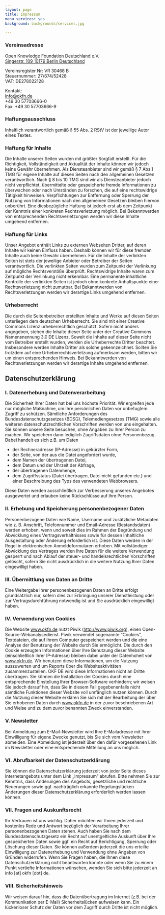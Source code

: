 ```yaml
---
layout: page
title: Impressum
menu_services: yes
background: backgrounds/services.jpg

---
```


### Vereinsadresse

Open Knowledge Foundation Deutschland e.V.<br/>
[Singerstr. 109
10179 Berlin
Deutschland](http://www.openstreetmap.org/way/29386807)


Vereinsregister Nr: VR 30468 B<br/>
Steuernummer: 27/674/52428<br/>
VAT: DE278022128<br/>

Kontakt:<br/>
info@okfn.de<br/>
+49 30 57703666-0<br/>
Fax: +49 30 57703666-9


### Haftungsausschluss

Inhaltlich verantwortlich gemäß § 55 Abs. 2 RStV ist der jeweilige Autor eines Textes.


### Haftung für Inhalte
Die Inhalte unserer Seiten wurden mit größter Sorgfalt erstellt. Für die Richtigkeit, Vollständigkeit und Aktualität der Inhalte können wir jedoch keine Gewähr übernehmen. Als Diensteanbieter sind wir gemäß § 7 Abs.1 TMG für eigene Inhalte auf diesen Seiten nach den allgemeinen Gesetzen verantwortlich. Nach § 8 bis 10 TMG sind wir als Diensteanbieter jedoch nicht verpflichtet, übermittelte oder gespeicherte fremde Informationen zu überwachen oder nach Umständen zu forschen, die auf eine rechtswidrige Tätigkeit hinweisen. Verpflichtungen zur Entfernung oder Sperrung der Nutzung von Informationen nach den allgemeinen Gesetzen bleiben hiervon unberührt. Eine diesbezügliche Haftung ist jedoch erst ab dem Zeitpunkt der Kenntnis einer konkreten Rechtsverletzung möglich. Bei Bekanntwerden von entsprechenden Rechtsverletzungen werden wir diese Inhalte umgehend entfernen.

### Haftung für Links
Unser Angebot enthält Links zu externen Webseiten Dritter, auf deren Inhalte wir keinen Einfluss haben. Deshalb können wir für diese fremden Inhalte auch keine Gewähr übernehmen. Für die Inhalte der verlinkten Seiten ist stets der jeweilige Anbieter oder Betreiber der Seiten verantwortlich. Die verlinkten Seiten wurden zum Zeitpunkt der Verlinkung auf mögliche Rechtsverstöße überprüft. Rechtswidrige Inhalte waren zum Zeitpunkt der Verlinkung nicht erkennbar. Eine permanente inhaltliche Kontrolle der verlinkten Seiten ist jedoch ohne konkrete Anhaltspunkte einer Rechtsverletzung nicht zumutbar. Bei Bekanntwerden von Rechtsverletzungen werden wir derartige Links umgehend entfernen.

### Urheberrecht

Die durch die Seitenbetreiber erstellten Inhalte und Werke auf diesen Seiten unterliegen dem deutschen Urheberrecht. Sie sind mit einer Creative Commons Lizenz urheberrechtlich geschützt. Sofern nicht anders angegeben, stehen die Inhalte dieser Seite unter der Creative Commons Namensnennung 3.0 DE Lizenz. Soweit die Inhalte auf dieser Seite nicht vom Betreiber erstellt wurden, werden die Urheberrechte Dritter beachtet. Insbesondere werden Inhalte Dritter als solche gekennzeichnet. Sollten Sie trotzdem auf eine Urheberrechtsverletzung aufmerksam werden, bitten wir um einen entsprechenden Hinweis. Bei Bekanntwerden von Rechtsverletzungen werden wir derartige Inhalte umgehend entfernen.

## Datenschutzerklärung
### I. Datenerhebung und Datenverarbeitung

Die Sicherheit Ihrer Daten hat bei uns höchste Priorität. Wir ergreifen jede nur mögliche Maßnahme, um Ihre persönlichen Daten vor unbefugtem Zugriff zu schützen. Sämtliche Anforderungen des Bundesdatenschutzgesetzes (BDSG), Telemediengesetzes (TMG) sowie alle weiteren datenschutzrechtlichen Vorschriften werden von uns eingehalten. Sie können unsere Seite besuchen, ohne Angaben zu Ihrer Person zu machen. Wir speichern dann lediglich Zugriffsdaten ohne Personenbezug. Dabei handelt es sich z.B. um Daten

- der Rechneradresse (IP-Adresse) in gekürzter Form,
- der Seite, von der aus die Datei angefordert wurde,
- dem Namen der übertragenen Datei,
- dem Datum und der Uhrzeit der Abfrage,
- der übertragenen Datenmenge,
- dem Zugriffsstatus (Datei übertragen, Datei nicht gefunden etc.) und
  einer Beschreibung des Typs des verwendeten Webbrowsers.

Diese Daten werden ausschließlich zur Verbesserung unseres Angebotes ausgewertet und erlauben keine Rückschlüsse auf Ihre Person.

### II. Erhebung und Speicherung personenbezogener Daten

Personenbezogene Daten wie Name, Username und zusätzliche Metadaten wie z. B. Anschrift, Telefonnummer und Email-Adresse (Bestandsdaten) werden erhoben, wenn und soweit dies im Rahmen der Begründung und Abwicklung eines Vertragsverhältnisses sowie für dessen inhaltliche Ausgestaltung oder Änderung erforderlich ist. Diese Daten werden in der Regel in elektronischen Anmeldeformularen erhoben. Mit vollständiger Abwicklung des Vertrages werden Ihre Daten für die weitere Verwendung gesperrt und nach Ablauf der steuer- und handelsrechtlichen Vorschriften gelöscht, sofern Sie nicht ausdrücklich in die weitere Nutzung Ihrer Daten eingewilligt haben.

### III. Übermittlung von Daten an Dritte

Eine Weitergabe Ihrer personenbezogenen Daten an Dritte erfolgt grundsätzlich nur, sofern dies zur Erbringung unserer Dienstleistung oder zur Vertragsdurchführung notwendig ist und Sie ausdrücklich eingewilligt haben.

### IV. Verwendung von Cookies

Die Website www.okfn.de nutzt Piwik (http://www.piwik.org), einen Open-Source-Webanalysedienst. Piwik verwendet sogenannte “Cookies”, Textdateien, die auf Ihrem Computer gespeichert werden und die eine Analyse der Benutzung der Website durch Sie ermöglicht. Die durch den Cookie erzeugten Informationen über Ihre Benutzung dieser Website (einschließlich Ihrer IP-Adresse) bleiben dabei unter der Datenhoheit von www.okfn.de. Wir benutzen diese Informationen, um die Nutzung auszuwerten und um Reports über die Websiteaktivitäten zusammenzustellen. OKF DE wird diese Informationen nicht an Dritte übertragen. Sie können die Installation der Cookies durch eine entsprechende Einstellung Ihrer Browser-Software verhindern; wir weisen Sie jedoch darauf hin, dass Sie in diesem Fall gegebenenfalls nicht sämtliche Funktionen dieser Website voll umfänglich nutzen können. Durch die Nutzung dieser Website erklären Sie sich mit der Bearbeitung der über Sie erhobenen Daten durch www.okfn.de in der zuvor beschriebenen Art und Weise und zu dem zuvor benannten Zweck einverstanden.

### V. Newsletter

Bei Anmeldung zum E-Mail-Newsletter wird Ihre E-Mailadresse mit Ihrer Einwilligung für eigene Zwecke genutzt, bis Sie sich vom Newsletter abmelden. Eine Abmeldung ist jederzeit über den dafür vorgesehenen Link im Newsletter oder eine entsprechende Mitteilung an uns möglich.

### VI. Abrufbarkeit der Datenschutzerklärung

Sie können die Datenschutzerklärung jederzeit von jeder Seite dieses Internetangebots unter dem Link „Impressum“ abrufen. Bitte nehmen Sie zur Kenntnis, dass Änderungen des Angebots, gesetzliche und rechtliche Neuerungen sowie ggf. nachträglich erkannte Regelungslücken Änderungen dieser Datenschutzerklärung erforderlich werden lassen können.

### VII. Fragen und Auskunftsrecht

Ihr Vertrauen ist uns wichtig. Daher möchten wir Ihnen jederzeit und kostenlos Rede und Antwort bezüglich der Verarbeitung Ihrer personenbezogenen Daten stehen. Auch haben Sie nach dem Bundesdatenschutzgesetz ein Recht auf unentgeltliche Auskunft über Ihre gespeicherten Daten sowie ggf. ein Recht auf Berichtigung, Sperrung oder Löschung dieser Daten. Sie können außerdem jederzeit die uns erteilte Einwilligung zur Datenerhebung und Verwendung ohne Angaben von Gründen widerrufen. Wenn Sie Fragen haben, die Ihnen diese Datenschutzerklärung nicht beantworten konnte oder wenn Sie zu einem Punkt vertiefte Informationen wünschen, wenden Sie sich bitte jederzeit an info [at] okfn [dot] de.

### VIII. Sicherheitshinweis

Wir weisen darauf hin, dass die Datenübertragung im Internet (z.B. bei der Kommunikation per E-Mail) Sicherheitslücken aufweisen kann. Ein lückenloser Schutz der Daten vor dem Zugriff durch Dritte ist nicht möglich.
